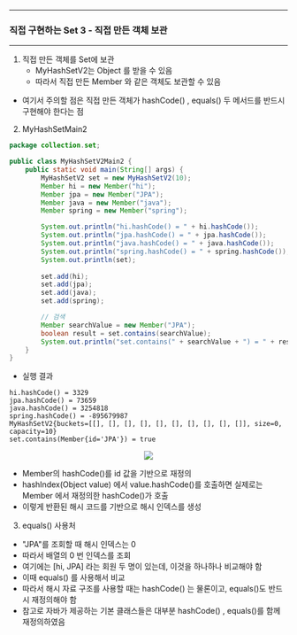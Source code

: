 -----
### 직접 구현하는 Set 3 - 직접 만든 객체 보관
-----
1. 직접 만든 객체를 Set에 보관
   - MyHashSetV2는 Object 를 받을 수 있음
   - 따라서 직접 만든 Member 와 같은 객체도 보관할 수 있음
  - 여기서 주의할 점은 직접 만든 객체가 hashCode() , equals() 두 메서드를 반드시 구현해야 한다는 점

2. MyHashSetMain2
```java
package collection.set;

public class MyHashSetV2Main2 {
    public static void main(String[] args) {
        MyHashSetV2 set = new MyHashSetV2(10);
        Member hi = new Member("hi");
        Member jpa = new Member("JPA");
        Member java = new Member("java");
        Member spring = new Member("spring");

        System.out.println("hi.hashCode() = " + hi.hashCode());
        System.out.println("jpa.hashCode() = " + jpa.hashCode());
        System.out.println("java.hashCode() = " + java.hashCode());
        System.out.println("spring.hashCode() = " + spring.hashCode());
        System.out.println(set);
        
        set.add(hi);
        set.add(jpa);
        set.add(java);
        set.add(spring);

        // 검색
        Member searchValue = new Member("JPA");
        boolean result = set.contains(searchValue);
        System.out.println("set.contains(" + searchValue + ") = " + result);
    }
}
```
  - 실행 결과
```
hi.hashCode() = 3329
jpa.hashCode() = 73659
java.hashCode() = 3254818
spring.hashCode() = -895679987
MyHashSetV2{buckets=[[], [], [], [], [], [], [], [], [], []], size=0, capacity=10}
set.contains(Member{id='JPA'}) = true
```

<div align="center">
<img src="https://github.com/user-attachments/assets/dd0f5177-1066-455e-893f-981b87764307">
</div>

  - Member의 hashCode()를 id 값을 기반으로 재정의
  - hashIndex(Object value) 에서 value.hashCode()를 호출하면 실제로는 Member 에서 재정의한 hashCode()가 호출
  - 이렇게 반환된 해시 코드를 기반으로 해시 인덱스를 생성

3. equals() 사용처
  - "JPA"를 조회할 때 해시 인덱스는 0
  - 따라서 배열의 0 번 인덱스를 조회
  - 여기에는 [hi, JPA] 라는 회원 두 명이 있는데, 이것을 하나하나 비교해야 함
  - 이때 equals() 를 사용해서 비교
  - 따라서 해시 자료 구조를 사용할 때는 hashCode() 는 물론이고, equals()도 반드시 재정의해야 함
  - 참고로 자바가 제공하는 기본 클래스들은 대부분 hashCode() , equals()를 함께 재정의하였음
